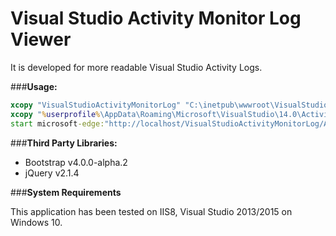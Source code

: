 # Visual Studio Activity Monitor Log Viewer

It is developed for more readable Visual Studio Activity Logs.

###**Usage:**

```cmd
xcopy "VisualStudioActivityMonitorLog" "C:\inetpub\wwwroot\VisualStudioActivityMonitorLog\" /s/h/e/k/f/c/y
xcopy "%userprofile%\AppData\Roaming\Microsoft\VisualStudio\14.0\ActivityLog.xml" "C:\inetpub\wwwroot\VisualStudioActivityMonitorLog\ActivityLog.xml"*/y
start microsoft-edge:"http://localhost/VisualStudioActivityMonitorLog/ActivityLog.xml"
```


###**Third Party Libraries:**

  * Bootstrap v4.0.0-alpha.2
  * jQuery v2.1.4


###**System Requirements**

This application has been tested on IIS8, Visual Studio 2013/2015 on Windows 10. 
